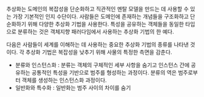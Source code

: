 추상화는 도메인의 복잡성을 단순화하고 직관적인 멘탈 모델을 만드는 데 사용할 수 있는 가장 기본적인 인지 수단이다. 사람들은 도메인에 존재하는 개념들을 구조화하고 단순화하기 위해 다양한 추상화 기법을 사용한다. 특성을 공유하는 객체들을 동일한 타입으로 분류하는 것은 객체지향 패러다임에서 사용하는 추상화 기법의 한 예다. 

다음은 사람들이 세계를 이해하는 데 사용하는 중요한 추상화 기법의 종류를 나타낸 것이다. 각 추상화 기법은 복잡성을 낮추기 위해 사물의 특정한 측면을 감춘다.

- 분류와 인스턴스화 : 분류는 객체의 구체적인 세부 사항을 숨기고 인스턴스 간에 공유하는 공통적인 특성을 기반으로 범주를 형성하는 과정이다. 분류의 역은 범주로부터 객체를 생성하는 인스턴스화 과정이다.
- 일반화와 특수화 : 일반화는 범주 사이의 차이를 숨기 
